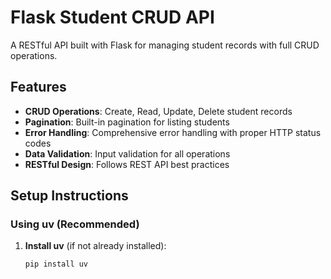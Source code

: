 # Flask Student CRUD API

A RESTful API built with Flask for managing student records with full CRUD operations.

## Features

- **CRUD Operations**: Create, Read, Update, Delete student records
- **Pagination**: Built-in pagination for listing students
- **Error Handling**: Comprehensive error handling with proper HTTP status codes
- **Data Validation**: Input validation for all operations
- **RESTful Design**: Follows REST API best practices

## Setup Instructions

### Using uv (Recommended)

1. **Install uv** (if not already installed):
   ```bash
   pip install uv